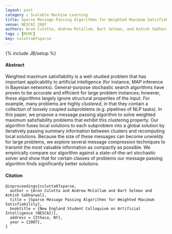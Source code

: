 ```yaml
---
layout: post
category : Scalable Machine Learning
title: Sparse Message Passing Algorithms for Weighted Maximum Satisfiability
venue: NESCAI 2007
authors: Aron Culotta, Andrew McCallum, Bart Selman, and Ashish Sabharwal
tags : [MCMC]
key: culotta07sparse
---
```

{% include JB/setup %}

#### Abstract

Weighted maximum satisfiability is a well-studied problem that has important
applicability to artificial intelligence (for instance, MAP inference in
Bayesian networks). General-purpose stochastic search algorithms have proven
to be accurate and efficient for large problem instances; however, these
algorithms largely ignore structural properties of the input. For example,
many problems are highly *clustered*, in that they contain a collection of
loosely coupled subproblems (e.g. pipelines of NLP tasks). In this paper, we
propose a message passing algorithm to solve weighted maximum satisfiability
problems that exhibit this clustering property. Our algorithm fuses local
solutions to each subproblem into a global solution by iteratively passing
summary information between clusters and recomputing local solutions. Because
the size of these messages can become unwieldy for large problems, we explore
several message compression techniques to transmit the most valuable
information as compactly as possible. We empirically compare our algorithm
against a state-of-the-art stochastic solver and show that for certain classes
of problems our message passing algorithm finds significantly better
solutions.


#### Citation

	@inproceedings{culotta07sparse,
	  author = {Aron Culotta and Andrew McCallum and Bart Selman and Ashish Sabharwal},
	  title = {Sparse Message Passing Algorithms for Weighted Maximum Satisfiability},
	  booktitle = {New England Student Colloquium on Artificial Intelligence (NESCAI)},
	  address = {Ithaca, NY},
	  year = {2007},
	}
